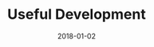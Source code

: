 ---
layout: site
title: "Useful Development"
date: 2018-01-02
categories: [community]
version: 4.4.1
major: 4
minor: 4
patch: 1
slug: useful-development
link: https://www.usefuldev.com/
permalink: /sites/:slug
---